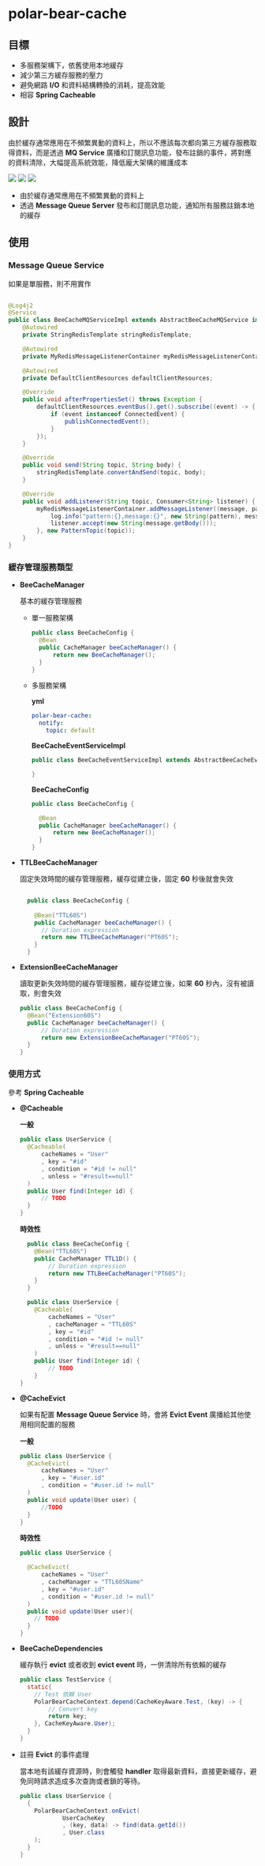 # polar-bear-cache

## 目標

* 多服務架構下，依舊使用本地緩存
* 減少第三方緩存服務的壓力
* 避免網路 __I/O__ 和資料結構轉換的消耗，提高效能
* 相容 __Spring Cacheable__

## 設計

由於緩存通常應用在不頻繁異動的資料上，所以不應該每次都向第三方緩存服務取得資料，而是透過 __MQ Service__ 廣播和訂閱訊息功能，發布註銷的事件，將對應的資料清除，大幅提高系統效能，降低龐大架構的維護成本

![](images/bee_cache.png)
![](images/bee_cache_query.png)
![](images/bee_cache_modify.png)

* 由於緩存通常應用在不頻繁異動的資料上
* 透過 __Message Queue Server__ 發布和訂閱訊息功能，通知所有服務註銷本地的緩存

## 使用

### Message Queue Service

如果是單服務，則不用實作

```java

@Log4j2
@Service
public class BeeCacheMQServiceImpl extends AbstractBeeCacheMQService implements InitializingBean {
    @Autowired
    private StringRedisTemplate stringRedisTemplate;

    @Autowired
    private MyRedisMessageListenerContainer myRedisMessageListenerContainer;

    @Autowired
    private DefaultClientResources defaultClientResources;

    @Override
    public void afterPropertiesSet() throws Exception {
        defaultClientResources.eventBus().get().subscribe((event) -> {
            if (event instanceof ConnectedEvent) {
                publishConnectedEvent();
            }
        });
    }

    @Override
    public void send(String topic, String body) {
        stringRedisTemplate.convertAndSend(topic, body);
    }

    @Override
    public void addListener(String topic, Consumer<String> listener) {
        myRedisMessageListenerContainer.addMessageListener((message, pattern) -> {
            log.info("pattern:{},message:{}", new String(pattern), message);
            listener.accept(new String(message.getBody()));
        }, new PatternTopic(topic));
    }
}
```

### 緩存管理服務類型

* __BeeCacheManager__

  基本的緩存管理服務
  
    * 單一服務架構
  
      ```java
      public class BeeCacheConfig {
        @Bean
        public CacheManager beeCacheManager() {
            return new BeeCacheManager();
        }
      }
      ```

    * 多服務架構

      __yml__
      
      ```yaml
      polar-bear-cache:
        notify:
          topic: default
      ```

      __BeeCacheEventServiceImpl__
      
      ```java
      public class BeeCacheEventServiceImpl extends AbstractBeeCacheEventService {
      
      }
      ```
      
      __BeeCacheConfig__
      
      ```java
      public class BeeCacheConfig {
      
        @Bean
        public CacheManager beeCacheManager() {
            return new BeeCacheManager();
        }
      }
      ```
  
* __TTLBeeCacheManager__

  固定失效時間的緩存管理服務，緩存從建立後，固定 __60__ 秒後就會失效

    ```java
  
      public class BeeCacheConfig {
      
        @Bean("TTL60S")
        public CacheManager beeCacheManager() {
          // Duration expression
          return new TTLBeeCacheManager("PT60S");
        }
      }
    ```

* __ExtensionBeeCacheManager__

  讀取更新失效時間的緩存管理服務，緩存從建立後，如果 __60__ 秒內，沒有被讀取，則會失效

    ```java
    public class BeeCacheConfig {
      @Bean("Extension60S")
      public CacheManager beeCacheManager() {
          // Duration expression
          return new ExtensionBeeCacheManager("PT60S");
      }
    }
    ```

### 使用方式

參考 __Spring Cacheable__

* __@Cacheable__

  __一般__

  ```java
  public class UserService {
    @Cacheable(
        cacheNames = "User"
        , key = "#id"
        , condition = "#id != null"
        , unless = "#result==null"
    )
    public User find(Integer id) {
        // TODO
    }
  }
  ```

  __時效性__

  ```java
    public class BeeCacheConfig {
      @Bean("TTL60S")
      public CacheManager TTL1D() {
          // Duration expression
          return new TTLBeeCacheManager("PT60S");
      }
    }
  ```
  
  ```java
    public class UserService {
      @Cacheable(
          cacheNames = "User"
          , cacheManager = "TTL60S"
          , key = "#id"
          , condition = "#id != null"
          , unless = "#result==null"
      )
      public User find(Integer id) {
          // TODO
      }
  }
  ```

* __@CacheEvict__

  如果有配置 __Message Queue Service__ 時，會將 __Evict Event__ 廣播給其他使用相同配置的服務

  __一般__

    ```java
    public class UserService {
      @CacheEvict(
          cacheNames = "User"
          , key = "#user.id"
          , condition = "#user.id != null"
      )
      public void update(User user) {
          //TODO
      }
    }
    ```
  __時效性__

    ```java
    public class UserService {
  
      @CacheEvict(
          cacheNames = "User"
          , cacheManager = "TTL60SName"
          , key = "#user.id"
          , condition = "#user.id != null"
      )
      public void update(User user){
        // TODO
      }
    }
    ```

* __BeeCacheDependencies__

  緩存執行 __evict__ 或者收到 __evict event__ 時，一併清除所有依賴的緩存

  ```java
  public class TestService {
    static{
      // Test 依賴 User
      PolarBearCacheContext.depend(CacheKeyAware.Test, (key) -> {
          // Convert key
          return key;
      }, CacheKeyAware.User);
    }
  }
  
  ```

* 註冊 __Evict__ 的事件處理

  當本地有該緩存資源時，則會觸發 __handler__ 取得最新資料，直接更新緩存，避免同時請求造成多次查詢或者鎖的等待。

  ```java
  public class UserService {
    {
      PolarBearCacheContext.onEvict(
              UserCacheKey
              , (key, data) -> find(data.getId())
              , User.class
      );
    }
  }
  ```
  
